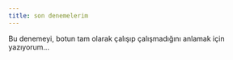 ```yaml
---
title: son denemelerim
---
```


Bu denemeyi, botun tam olarak çalışıp çalışmadığını anlamak için yazıyorum...
